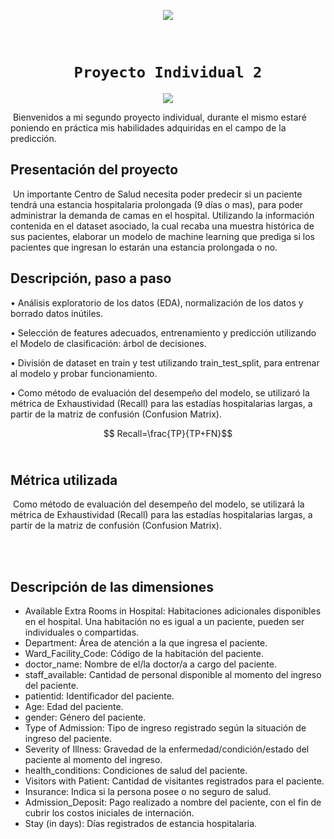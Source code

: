 <p align="center">
<img src="https://d31uz8lwfmyn8g.cloudfront.net/Assets/logo-henry-white-lg.png"   
>
</p>

​
# <h1 align="center">**`Proyecto Individual 2`**

<p align="center">
<img src="https://www.larazon.es/resizer/CWZHT-xIdxYwHldVMEPv4sDO2dE=/600x400/smart/filters:format(webp):quality(65)/cloudfront-eu-central-1.images.arcpublishing.com/larazon/XK32YUBCTRDZHCTPY7KTJTZJ2Q.jpg"   
>
</p>

​
Bienvenidos a mi segundo proyecto individual, durante el mismo estaré poniendo en práctica mis habilidades adquiridas en el campo de la predicción.
​
## **Presentación del proyecto**
​
Un importante Centro de Salud necesita poder predecir si un paciente tendrá una estancia hospitalaria prolongada (9 días o mas), para poder administrar la demanda de camas en el hospital. Utilizando la información contenida en el dataset asociado, la cual recaba una muestra histórica de sus pacientes, elaborar un modelo de machine learning que prediga si los pacientes que ingresan lo estarán una estancia prolongada o no. 

## **Descripción, paso a paso**

• Análisis exploratorio de los datos (EDA), normalización de los datos y borrado datos inútiles. <br>

• Selección de features adecuados, entrenamiento y predicción utilizando el Modelo de clasificación: árbol de decisiones.<br>

• División de dataset en train y test utilizando train_test_split, para entrenar al modelo y probar funcionamiento.<br>

• Como método de evaluación del desempeño del modelo, se utilizaró la métrica de Exhaustividad (Recall) para las estadías hospitalarias largas, a partir de la matriz de confusión (Confusion Matrix). <br>

$$ Recall=\frac{TP}{TP+FN}$$
​

## **Métrica utilizada**
​
Como método de evaluación del desempeño del modelo, se utilizará la métrica de Exhaustividad (Recall) para las estadías hospitalarias largas, a partir de la matriz de confusión (Confusion Matrix). 

<br>
<br>

## **Descripción de las dimensiones**
- Available Extra Rooms in Hospital: Habitaciones adicionales disponibles en el hospital. Una habitación no es igual a un paciente, pueden ser individuales o compartidas.
- Department: Área de atención a la que ingresa el paciente. 
- Ward_Facility_Code: Código de la habitación del paciente.
- doctor_name: Nombre de el/la doctor/a a cargo del paciente.
- staff_available: Cantidad de personal disponible al momento del ingreso del paciente.
- patientid: Identificador del paciente.
- Age: Edad del paciente.
- gender: Género del paciente.
- Type of Admission: Tipo de ingreso registrado según la situación de ingreso del paciente.
- Severity of Illness: Gravedad de la enfermedad/condición/estado del paciente al momento del ingreso.
- health_conditions: Condiciones de salud del paciente. 
- Visitors with Patient: Cantidad de visitantes registrados para el paciente.
- Insurance: Indica si la persona posee o no seguro de salud. 
- Admission_Deposit: Pago realizado a nombre del paciente, con el fin de cubrir los costos iniciales de internación. 
- Stay (in days): Días registrados de estancia hospitalaria.
